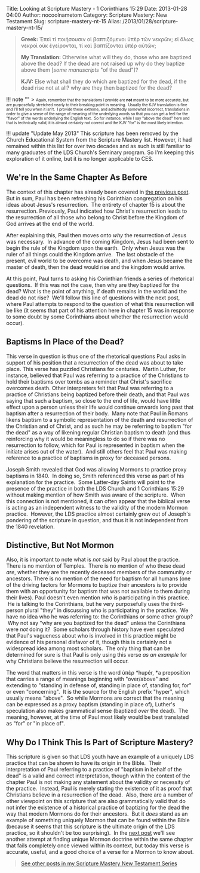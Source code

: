 Title: Looking at Scripture Mastery - 1 Corinthians 15:29
Date: 2013-01-28 04:00
Author: nocoolnametom
Category: Scripture Mastery: New Testament
Slug: scripture-mastery-nt-15
Alias: /2013/01/28/scripture-mastery-nt-15/

> **Greek:**
>  Ἐπεὶ τί ποιήσουσιν οἱ βαπτιζόμενοι ὑπὲρ τῶν νεκρῶν; εἰ ὅλως νεκροὶ οὐκ ἐγείρονται, τί καὶ βαπτίζονται ὑπὲρ αὐτῶν;
>
> **My Translation:**
>  Otherwise what will they do, those who are baptized above the dead? If the dead are not raised up why do they baptize above them <span>[*some manuscripts* "of the dead"]</span>?
>
> **KJV:**
>  Else what shall they do which are baptized for the dead, if the dead rise not at all? why are they then baptized for the dead?

!!! note ""
     > <span style="font-size: x-small;">Again, remember that the translations I provide are **not** meant to be more accurate, but are  purposefully stretched nearly to their breaking point in meaning.  Usually the KJV translation is fine and I'll tell you when it isn't.  I provide these extreme, and admittedly somewhat incorrect, translations in order to give a sense of the range of meaning of the underlying words so that you can get a feel for the "flavor" of the words underlying the English text.  So for instance, while I say "above the dead" here and that is technically valid, it is almost certainly not correct and the KJV "for" is the most likely intention.</span>

!!! update "Update May 2013"
     This scripture has been removed by the Church Educational System from the Scripture Mastery list. However, it had remained within this list for over two decades and as such is still familiar to many graduates of the LDS Church's Seminary program. So I'm keeping this exploration of it online, but it is no longer applicable to CES.

We're In the Same Chapter As Before
-----------------------------------

The context of this chapter has already been covered in [the previous post][]. But in sum, Paul has been refreshing his Corinthian congregation on his ideas about Jesus's resurrection.  The entirety of chapter 15 is about the resurrection. Previously, Paul indicated how Christ's resurrection leads to the resurrection of all those who belong to Christ before the Kingdom of God arrives at the end of the world.

After explaining this, Paul then moves onto *why* the resurrection of Jesus was necessary.  In advance of the coming Kingdom, Jesus had been sent to begin the rule of the Kingdom upon the earth.  Only when Jesus was the ruler of all things could the Kingdom arrive.  The last obstacle of the present, evil world to be overcome was death, and when Jesus became the master of death, then the dead would rise and the kingdom would arrive.

At this point, Paul turns to asking his Corinthian friends a series of rhetorical questions.  If this was not the case, then why are they baptized for the dead? What is the point of anything, if death remains in the world and the dead do not rise?  We'll follow this line of questions with the next post, where Paul attempts to respond to the question of what this resurrection will be like (it seems that part of his attention here in chapter 15 was in response to some doubt by some Corinthians about whether the resurrection would occur).

Baptisms In Place of the Dead?
------------------------------

This verse in question is thus one of the rhetorical questions Paul asks in support of his position that a resurrection of the dead was about to take place. This verse has puzzled Christians for centuries.  Martin Luther, for instance, believed that Paul was referring to a practice of the Christians to hold their baptisms over tombs as a reminder that Christ's sacrifice overcomes death. Other interpreters felt that Paul was referring to a practice of Christians being baptized before their death, and that Paul was saying that such a baptism, so close to the end of life, would have little effect upon a person unless their life would continue onwards long past that baptism after a resurrection of their body.  Many note that Paul in Romans likens baptism to a symbolic representation of the death and resurrection of the Christian and of Christ, and as such he may be referring to baptism "for the dead" as a way of likening regular Christian baptism to death (and thus reinforcing why it would be meaningless to do so if there was no resurrection to follow, which for Paul is represented in baptism when the initiate arises out of the water).  And still others feel that Paul was making reference to a practice of baptisms in proxy for deceased persons.

Joseph Smith revealed that God was allowing Mormons to practice proxy baptisms in 1840.  In doing so, Smith referenced this verse as part of his explanation for the practice.  Some Latter-day Saints will point to the presence of the practice in both the LDS Church and 1 Corinthians 15:29 without making mention of how Smith was aware of the scripture.  When this connection is not mentioned, it can often appear that the biblical verse is acting as an independent witness to the validity of the modern Mormon practice.  However, the LDS practice almost certainly grew out of Joseph's pondering of the scripture in question, and thus it is not independent from the 1840 revelation.

Distinctive, But Not Mormon
---------------------------

Also, it is important to note what is *not* said by Paul about the practice. There is no mention of Temples.  There is no mention of who these dead *are*, whether they are the recently deceased members of the community or ancestors. There is no mention of the need for baptism for all humans (one of the driving factors for Mormons to baptize their ancestors is to provide them with an opportunity for baptism that was not available to them during their lives). Paul doesn't even mention *who* is participating in this practice.  He is talking to the Corinthians, but he very purposefully uses the third-person plural "they" in discussing who is participating in the practice.  We have no idea who he was referring to: the Corinthians or some other group?  Why not say "why are *you* baptized for the dead" unless the Corinthians were *not* doing it?  Some scholars through history have even speculated that Paul's vagueness about who is involved in this practice might be evidence of his personal disfavor of it, though this is certainly not a widespread idea among most scholars.  The only thing that can be determined for sure is that Paul is only using this verse *as an example* for why Christians believe the resurrection will occur.

The word that matters in this verse is the word ὑπὲρ *hupér, *a preposition that carries a range of meanings beginning with "over/above" and extending to "standing in defense of, standing in place of, standing for, for" or even "concerning".  It is the source for the English prefix "hyper", which usually means "above".  So while Mormons are correct that the meaning can be expressed as a proxy baptism (standing in place of), Luther's speculation also makes grammatical sense (baptized *over* the dead).  The meaning, however, at the time of Paul most likely would be best translated as "for" or "in place of".

Why Do I Think This Is Part of Scripture Mastery?
-------------------------------------------------

This scripture is given so that LDS youth have an example of a uniquely LDS practice that can be shown to have its origin in the Bible.  Their interpretation of Paul referring to a practice of "baptism in behalf of the dead" is a valid and correct interpretation, though within the context of the chapter Paul is not making any statement about the validity or necessity of the practice.  Instead, Paul is merely stating the existence of it as proof that Christians believe in a resurrection of the dead.  Also, there are a number of other viewpoint on this scripture that are also grammatically valid that do not infer the existence of a historical practice of baptizing for the dead the way that modern Mormons do for their ancestors.  But it *does* stand as an example of something uniquely Mormon that can be found within the Bible (because it seems that this scripture is the ultimate origin of the LDS practice, so it shouldn't be too surprising).  In the [next post][] we'll see another attempt at finding unique Mormon doctrine within the same chapter that fails completely once viewed within its context, but today this verse is accurate, useful, and a good choice of a verse for a Mormon to know about.

> [See other posts in my Scripture Mastery New Testament Series][]

[the previous post]: |filename|scripture-mastery-nt-14.md "1 Corinthians 15:20-22"
[next post]: |filename|scripture-mastery-nt-16.md "1 Corinthians 15:40-42"
[See other posts in my Scripture Mastery New Testament Series]: |filename|pages/scripture-mastery-new-testament.md "Scripture Mastery: New Testament"
